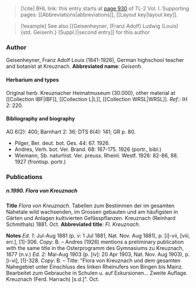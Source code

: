 > [!cite] BHL link: this entry starts at [page 930](https://www.biodiversitylibrary.org/page/33121061) of TL-2 Vol. I.
> Supporting pages: [[Abbreviations|abbreviations]], [[Layout key|layout key]].

> [!example] See also [[Geisenheyner, (Franz Adolf) Ludwig (Louis) {std. Geisenh.} (Suppl.)|second entry]] for this author

### Author

Geisenheyner, Franz Adolf Louis (1841-1926), German highschool teacher and botanist at Kreuznach. 
**Abbreviated name**: *Geisenh.*

#### Herbarium and types

Original herb. Kreuznacher Heimatmuseum (30.000), other material at [[Collection IBF|IBF]], [[Collection L|L]], [[Collection WRSL|WRSL]].
*Ref*.: IH 2: 220.

#### Bibliography and biography

AG 6(2): 400; Barnhart 2: 36; DTS 6(4): 141; GR p. 80.
- Pilger, Ber. deut. bot. Ges. 44: 67. 1926.
- Andres, Verh. bot. Ver. Brand. 68: 167-175. 1926 (portr., bibl.)
- Wiemann, Sb. naturhist. Ver. preuss. Rheinl. Westf. 1926: 82-86, 88. 1927 (frontisp. portr.)

### Publications

##### n.1990. Flora von Kreuznach

**Title**
*Flora von Kreuznach*. Tabellen zum Bestimmen der im gesamten Nahetale wild wachsenden, im Grossen gebauten und am häufigsten in Gärten und Anlagen kultivierten Gefässpflanzen. Kreuznach (Reinhard Schmithals) 1881. Oct.
**Abbreviated title**: *Fl. Kreuznach*.

**Notes**
*Ed. 1*: Jul-Aug 1881 (p. v: 1 Jul 1881, Nat. Nov. Aug 1881), p. \[i\]-vii, \[viii, err.\], \[1\]-306. *Copy*: B. – Andres (1926) mentions a preliminary publication with the same title in the Osterprogramm des Gymnasiums zu Kreuznach, 1877 (n.v.)
*Ed. 2*: Mai-Aug 1903 (p. \[iv\]: 20 Apr 1903, Nat. Nov. Aug 1903), p. \[i-vi\], \[1\]-328.
*Copy*: B. – Title: "Flora von Kreuznach und dem gesamten Nahegebiet unter Einschluss des linken Rheinufers von Bingen bis Mainz. Bearbeitet zum Gebrauche in Schulen u. auf Exkursionen... Zweite Auflage. Kreuznach (Ferd. Harrach) \[s.d.\]". Oct.

